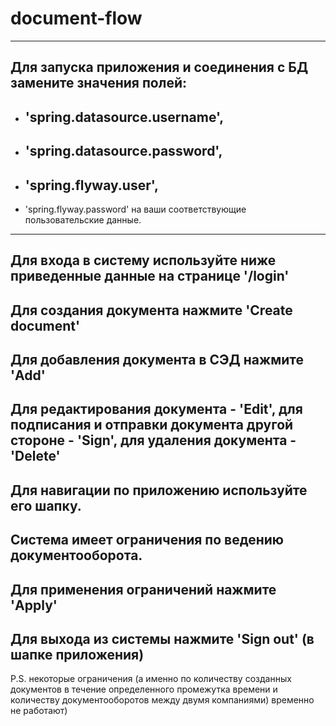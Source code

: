 # document-flow
---
Для запуска приложения и соединения с БД замените значения полей:
---
* 'spring.datasource.username',
  ---
* 'spring.datasource.password',
  ---
* 'spring.flyway.user',
  ---
* 'spring.flyway.password' на ваши соответствующие пользовательские данные.
---
Для входа в систему используйте ниже приведенные данные на странице '/login'
---
Для создания документа нажмите 'Create document'
---
Для добавления документа в СЭД нажмите 'Add'
---
Для редактирования документа - 'Edit', для подписания и отправки документа другой стороне - 'Sign', для удаления документа - 'Delete'
---
Для навигации по приложению используйте его шапку.
---
Система имеет ограничения по ведению документооборота.
---
Для применения ограничений нажмите 'Apply'
---
Для выхода из системы нажмите 'Sign out' (в шапке приложения)
---
P.S. некоторые ограничения (а именно по количеству созданных документов в течение определенного промежутка времени и количеству документооборотов между двумя компаниями) временно не работают)

